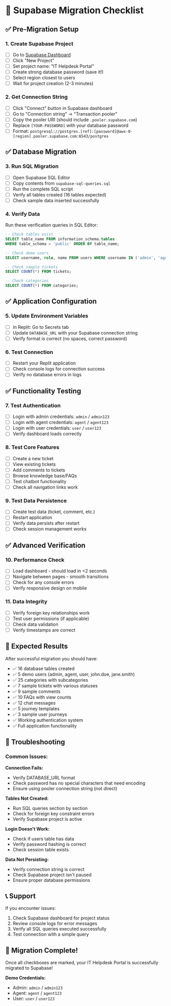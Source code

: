 # 🚀 Supabase Migration Checklist

## ✅ Pre-Migration Setup

### 1. Create Supabase Project
- [ ] Go to [Supabase Dashboard](https://supabase.com/dashboard/projects)
- [ ] Click "New Project" 
- [ ] Set project name: "IT Helpdesk Portal"
- [ ] Create strong database password (save it!)
- [ ] Select region closest to users
- [ ] Wait for project creation (2-3 minutes)

### 2. Get Connection String
- [ ] Click "Connect" button in Supabase dashboard
- [ ] Go to "Connection string" → "Transaction pooler" 
- [ ] Copy the pooler URI (should include `.pooler.supabase.com`)
- [ ] Replace `[YOUR-PASSWORD]` with your database password
- [ ] Format: `postgresql://postgres.[ref]:[password]@aws-0-[region].pooler.supabase.com:6543/postgres`

## ✅ Database Migration

### 3. Run SQL Migration
- [ ] Open Supabase SQL Editor
- [ ] Copy contents from `supabase-sql-queries.sql`
- [ ] Run the complete SQL script
- [ ] Verify all tables created (16 tables expected)
- [ ] Check sample data inserted successfully

### 4. Verify Data
Run these verification queries in SQL Editor:
```sql
-- Check tables exist
SELECT table_name FROM information_schema.tables 
WHERE table_schema = 'public' ORDER BY table_name;

-- Check demo users
SELECT username, role, name FROM users WHERE username IN ('admin', 'agent', 'user');

-- Check sample tickets
SELECT COUNT(*) FROM tickets;

-- Check categories
SELECT COUNT(*) FROM categories;
```

## ✅ Application Configuration

### 5. Update Environment Variables
- [ ] In Replit: Go to Secrets tab
- [ ] Update `DATABASE_URL` with your Supabase connection string
- [ ] Verify format is correct (no spaces, correct password)

### 6. Test Connection
- [ ] Restart your Replit application
- [ ] Check console logs for connection success
- [ ] Verify no database errors in logs

## ✅ Functionality Testing

### 7. Test Authentication
- [ ] Login with admin credentials: `admin` / `admin123`
- [ ] Login with agent credentials: `agent` / `agent123`  
- [ ] Login with user credentials: `user` / `user123`
- [ ] Verify dashboard loads correctly

### 8. Test Core Features
- [ ] Create a new ticket
- [ ] View existing tickets
- [ ] Add comments to tickets
- [ ] Browse knowledge base/FAQs
- [ ] Test chatbot functionality
- [ ] Check all navigation links work

### 9. Test Data Persistence
- [ ] Create test data (ticket, comment, etc.)
- [ ] Restart application
- [ ] Verify data persists after restart
- [ ] Check session management works

## ✅ Advanced Verification

### 10. Performance Check
- [ ] Load dashboard - should load in <2 seconds
- [ ] Navigate between pages - smooth transitions
- [ ] Check for any console errors
- [ ] Verify responsive design on mobile

### 11. Data Integrity
- [ ] Verify foreign key relationships work
- [ ] Test user permissions (if applicable)
- [ ] Check data validation
- [ ] Verify timestamps are correct

## 🎯 Expected Results

After successful migration you should have:
- ✅ 16 database tables created
- ✅ 5 demo users (admin, agent, user, john.doe, jane.smith)
- ✅ 25 categories with subcategories
- ✅ 7 sample tickets with various statuses
- ✅ 9 sample comments
- ✅ 10 FAQs with view counts
- ✅ 12 chat messages
- ✅ 5 journey templates
- ✅ 3 sample user journeys
- ✅ Working authentication system
- ✅ Full application functionality

## 🔧 Troubleshooting

### Common Issues:

**Connection Fails:**
- Verify DATABASE_URL format
- Check password has no special characters that need encoding
- Ensure using pooler connection string (not direct)

**Tables Not Created:**
- Run SQL queries section by section
- Check for foreign key constraint errors
- Verify Supabase project is active

**Login Doesn't Work:**
- Check if users table has data
- Verify password hashing is correct
- Check session table exists

**Data Not Persisting:**
- Verify connection string is correct
- Check Supabase project isn't paused
- Ensure proper database permissions

## 📞 Support

If you encounter issues:
1. Check Supabase dashboard for project status
2. Review console logs for error messages
3. Verify all SQL queries executed successfully
4. Test connection with a simple query

## 🎉 Migration Complete!

Once all checkboxes are marked, your IT Helpdesk Portal is successfully migrated to Supabase!

**Demo Credentials:**
- Admin: `admin` / `admin123`
- Agent: `agent` / `agent123` 
- User: `user` / `user123`
